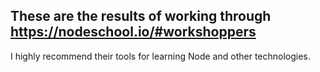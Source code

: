 ## These are the results of working through https://nodeschool.io/#workshoppers

I highly recommend their tools for learning Node and other technologies. 
